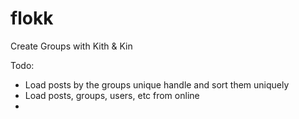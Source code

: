 # flokk
Create Groups with Kith &amp; Kin

Todo:
- Load posts by the groups unique handle and sort them uniquely
- Load posts, groups, users, etc from online
- 
